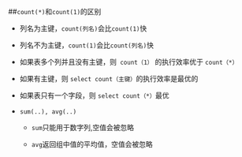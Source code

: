 ##`count(*)`和`count(1)`的区别


* 列名为主键，`count(列名)`会比`count(1)`快  

* 列名不为主键，`count(1)`会比`count(列名)`快  
* 如果表多个列并且没有主键，则` count（1）` 的执行效率优于 `count（*）  `
* 如果有主键，则 `select count（主键）`的执行效率是最优的  
* 如果表只有一个字段，则 `select count（*）`最优

* `sum(..), avg(..)`
    * `sum`只能用于数字列,空值会被忽略
    
    * `avg`返回组中值的平均值，空值会被忽略

